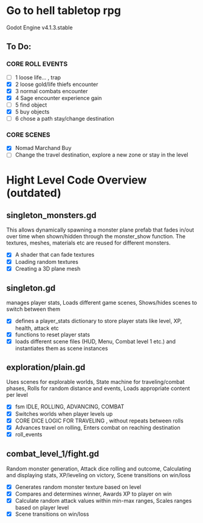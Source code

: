 # Go to hell tabletop rpg

Godot Engine v4.1.3.stable

## To Do:

### CORE ROLL EVENTS

- [ ] 1 loose life... , trap
- [x] 2 loose gold/life thiefs encounter
- [x] 3 normal combats encounter
- [x] 4 Sage encounter experience gain
- [ ] 5 find object
- [x] 5 buy objects
- [ ] 6 chose a path stay/change destination

### CORE SCENES

- [x] Nomad Marchand Buy
- [ ] Change the travel destination, explore a new zone or stay in the level

# Hight Level Code Overview (outdated)

## singleton_monsters.gd
This allows dynamically spawning a monster plane prefab that fades in/out over time when shown/hidden through the monster_show function. The textures, meshes, materials etc are reused for different monsters.

- [x] A shader that can fade textures
- [x] Loading random textures
- [x] Creating a 3D plane mesh

## singleton.gd
manages player stats, Loads different game scenes, Shows/hides scenes to switch between them

- [x] defines a player_stats dictionary to store player stats like level, XP, health, attack etc
- [x] functions to reset player stats
- [x] loads different scene files (HUD, Menu, Combat level 1 etc.) and instantiates them as scene instances

## exploration/plain.gd
Uses scenes for explorable worlds, State machine for traveling/combat phases, Rolls for random distance and events, Loads appropriate content per level

- [x] fsm IDLE, ROLLING, ADVANCING, COMBAT
- [x] Switches worlds when player levels up
- [x] CORE DICE LOGIC FOR TRAVELING , without repeats between rolls
- [x] Advances travel on rolling, Enters combat on reaching destination
- [x] roll_events

## combat_level_1/fight.gd
Random monster generation, Attack dice rolling and outcome, Calculating and displaying stats, XP/leveling on victory, Scene transitions on win/loss

- [x] Generates random monster texture based on level
- [x] Compares and determines winner, Awards XP to player on win
- [x] Calculate random attack values within min-max ranges, Scales ranges based on player level
- [x] Scene transitions on win/loss
